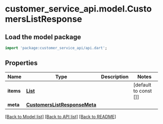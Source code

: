 # customer_service_api.model.CustomersListResponse

## Load the model package
```dart
import 'package:customer_service_api/api.dart';
```

## Properties
Name | Type | Description | Notes
------------ | ------------- | ------------- | -------------
**items** | [**List<CustomersListResponseItems>**](CustomersListResponseItems.md) |  | [default to const []]
**meta** | [**CustomersListResponseMeta**](CustomersListResponseMeta.md) |  | 

[[Back to Model list]](../README.md#documentation-for-models) [[Back to API list]](../README.md#documentation-for-api-endpoints) [[Back to README]](../README.md)


